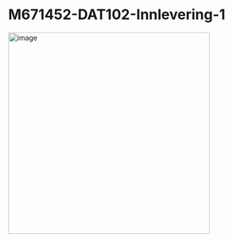 # M671452-DAT102-Innlevering-1
<img width="405" alt="image" src="https://user-images.githubusercontent.com/112420978/216716489-10ed1e2e-b75f-407b-9721-1dd439110c46.png">
